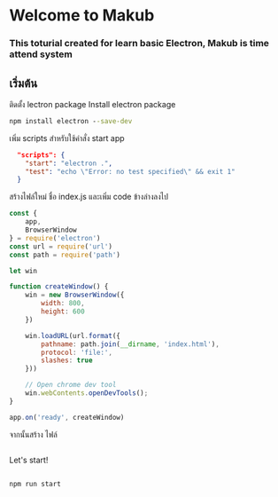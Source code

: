 # Welcome to Makub 
### This toturial created for learn basic Electron, Makub is time attend system

## เริ่มต้น

ติดตั้ง lectron package
Install electron package
```cmd
npm install electron --save-dev
```

เพิ่ม scripts สำหรับใช้คำสั่ง start app
```json
  "scripts": {
    "start": "electron .",
    "test": "echo \"Error: no test specified\" && exit 1"
  }
```

สร้างไฟล์ใหม่ ชื่อ index.js และเพิ่ม code ข้างล่างลงไป
```js
const {
    app,
    BrowserWindow
} = require('electron')
const url = require('url')
const path = require('path')

let win

function createWindow() {
    win = new BrowserWindow({
        width: 800,
        height: 600
    })

    win.loadURL(url.format({
        pathname: path.join(__dirname, 'index.html'),
        protocol: 'file:',
        slashes: true
    }))

    // Open chrome dev tool
    win.webContents.openDevTools();
}

app.on('ready', createWindow)
```

จากนั้นสร้าง ไฟล์ 
```html

```

Let's start!
```

npm run start
```
